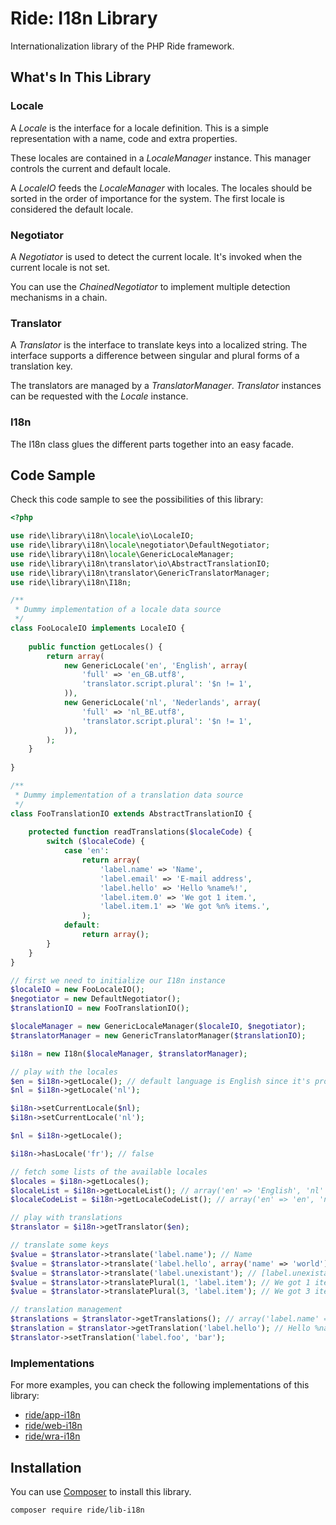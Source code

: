 # Ride: I18n Library

Internationalization library of the PHP Ride framework.

## What's In This Library

### Locale

A _Locale_ is the interface for a locale definition.
This is a simple representation with a name, code and extra properties.

These locales are contained in a _LocaleManager_ instance.
This manager controls the current and default locale.

A _LocaleIO_ feeds the _LocaleManager_ with locales.
The locales should be sorted in the order of importance for the system.
The first locale is considered the default locale.

### Negotiator

A _Negotiator_ is used to detect the current locale.
It's invoked when the current locale is not set.

You can use the _ChainedNegotiator_ to implement multiple detection mechanisms in a chain.

### Translator

A _Translator_ is the interface to translate keys into a localized string.
The interface supports a difference between singular and plural forms of a translation key.

The translators are managed by a _TranslatorManager_.
_Translator_ instances can be requested with the _Locale_ instance.

### I18n

The I18n class glues the different parts together into an easy facade. 

## Code Sample

Check this code sample to see the possibilities of this library:

```php
<?php

use ride\library\i18n\locale\io\LocaleIO;
use ride\library\i18n\locale\negotiator\DefaultNegotiator;
use ride\library\i18n\locale\GenericLocaleManager;
use ride\library\i18n\translator\io\AbstractTranslationIO;
use ride\library\i18n\translator\GenericTranslatorManager;
use ride\library\i18n\I18n;

/**
 * Dummy implementation of a locale data source
 */
class FooLocaleIO implements LocaleIO {
    
    public function getLocales() {
        return array(
            new GenericLocale('en', 'English', array(
                'full' => 'en_GB.utf8',
                'translator.script.plural': '$n != 1',
            )),
            new GenericLocale('nl', 'Nederlands', array(
                'full' => 'nl_BE.utf8',
                'translator.script.plural': '$n != 1',
            )),
        );
    }
    
}

/**
 * Dummy implementation of a translation data source
 */
class FooTranslationIO extends AbstractTranslationIO {
    
    protected function readTranslations($localeCode) {
        switch ($localeCode) {
            case 'en':
                return array(
                    'label.name' => 'Name',
                    'label.email' => 'E-mail address',
                    'label.hello' => 'Hello %name%!',
                    'label.item.0' => 'We got 1 item.',
                    'label.item.1' => 'We got %n% items.',
                );
            default:
                return array();
        } 
    }
}

// first we need to initialize our I18n instance
$localeIO = new FooLocaleIO(); 
$negotiator = new DefaultNegotiator();
$translationIO = new FooTranslationIO();

$localeManager = new GenericLocaleManager($localeIO, $negotiator);
$translatorManager = new GenericTranslatorManager($translationIO);

$i18n = new I18n($localeManager, $translatorManager);

// play with the locales
$en = $i18n->getLocale(); // default language is English since it's provided first by the locale IO
$nl = $i18n->getLocale('nl');

$i18n->setCurrentLocale($nl);
$i18n->setCurrentLocale('nl');

$nl = $i18n->getLocale();

$i18n->hasLocale('fr'); // false

// fetch some lists of the available locales
$locales = $i18n->getLocales();
$localeList = $i18n->getLocaleList(); // array('en' => 'English', 'nl' => 'Nederlands')
$localeCodeList = $i18n->getLocaleCodeList(); // array('en' => 'en', 'nl' => 'nl')

// play with translations
$translator = $i18n->getTranslator($en);

// translate some keys
$value = $translator->translate('label.name'); // Name
$value = $translator->translate('label.hello', array('name' => 'world'); // Hello world!
$value = $translator->translate('label.unexistant'); // [label.unexistant]
$value = $translator->translatePlural(1, 'label.item'); // We got 1 item. 
$value = $translator->translatePlural(3, 'label.item'); // We got 3 items. 

// translation management
$translations = $translator->getTranslations(); // array('label.name' => 'Name', 'label.email' => 'E-mail address', ...)
$translation = $translator->getTranslation('label.hello'); // Hello %name%!
$translator->setTranslation('label.foo', 'bar');
```

### Implementations

For more examples, you can check the following implementations of this library:
- [ride/app-i18n](https://github.com/all-ride/ride-app-i18n)
- [ride/web-i18n](https://github.com/all-ride/ride-web-i18n)
- [ride/wra-i18n](https://github.com/all-ride/ride-wra-i18n)

## Installation

You can use [Composer](http://getcomposer.org) to install this library.

```
composer require ride/lib-i18n
```

